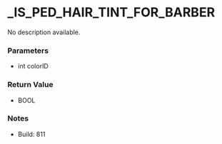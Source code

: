 # _IS_PED_HAIR_TINT_FOR_BARBER

No description available.

### Parameters
* int colorID

### Return Value
* BOOL

### Notes
* Build: 811

